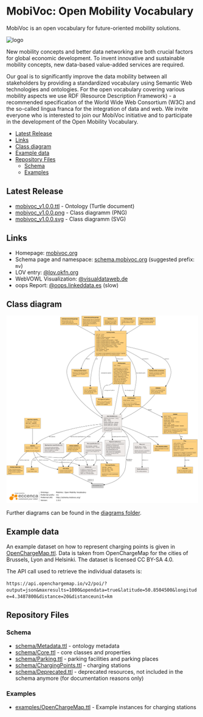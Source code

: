 # MobiVoc: Open Mobility Vocabulary

MobiVoc is an open vocabulary for future-oriented mobility solutions.

![logo](https://www.mobivoc.org/static/img/logo-www.mobivoc.org.png)

New mobility concepts and better data networking are both crucial factors for
global economic development. To invent innovative and sustainable mobility
concepts, new data-based value-added services are required.

Our goal is to significantly improve the data mobility between all stakeholders by providing a standardized vocabulary using Semantic Web technologies and ontologies. 
For the open vocabulary covering various mobility aspects we use RDF (Resource Description Framework) - a recommended specification of the World Wide Web Consortium (W3C) and the so-called lingua franca for the integration of data and web. 
We invite everyone who is interested to join our MobiVoc initiative and to participate in the development of the Open Mobility Vocabulary.

* [Latest Release](#latest-release)
* [Links](#links)
* [Class diagram](#class-diagram)
* [Example data](#example-data)
* [Repository Files](#repository-files)
  * [Schema](#schema)
  * [Examples](#examples)

## Latest Release

* [mobivoc_v1.0.0.ttl](https://github.com/vocol/mobivoc/releases/download/v1.0.0/mobivoc_v1.0.0.ttl) - Ontology (Turtle document)
* [mobivoc_v1.0.0.png](https://github.com/vocol/mobivoc/releases/download/v1.0.0/mobivoc_v1.0.0.png) - Class diagramm (PNG)
* [mobivoc_v1.0.0.svg](https://github.com/vocol/mobivoc/releases/download/v1.0.0/mobivoc_v1.0.0.svg) - Class diagramm (SVG)

## Links

* Homepage: [mobivoc.org](http://www.mobivoc.org/)
* Schema page and namespace: [schema.mobivoc.org](http://schema.mobivoc.org/) (suggested prefix: `mv`)
* LOV entry: [@lov.okfn.org](http://lov.okfn.org/dataset/lov/vocabs/mv)
* WebVOWL Visualization: [@visualdataweb.de](http://www.visualdataweb.de/webvowl/#iri=http://schema.mobivoc.org/)
* oops Report: [@oops.linkeddata.es](http://oops.linkeddata.es/response.jsp?uri=http://schema.mobivoc.org/) (slow)

## Class diagram

![Class diagram](diagrams/mobivoc.png "Mobivoc class diagram")

Further diagrams can be found in the [diagrams folder](diagrams).

## Example data

An example dataset on how to represent charging points is given in [OpenChargeMap.ttl](examples/OpenChargeMap.ttl). Data is taken from OpenChargeMap for the cities of Brussels, Lyon and Helsinki. The dataset is licensed CC BY-SA 4.0.

The API call used to retrieve the individual datasets is:

`https://api.openchargemap.io/v2/poi/?output=json&maxresults=1000&opendata=true&latitude=50.8504500&longitude=4.3487800&distance=20&distanceunit=km`

## Repository Files

### Schema

* [schema/Metadata.ttl](schema/Metadata.ttl) - ontology metadata
* [schema/Core.ttl](schema/Core.ttl) - core classes and properties
* [schema/Parking.ttl](schema/Parking.ttl) - parking facilities and parking places
* [schema/ChargingPoints.ttl](schema/ChargingPoints.ttl) - charging stations
* [schema/Deprecated.ttl](schema/Deprecated.ttl) - deprecated resources, not included in the schema anymore (for documentation reasons only)

### Examples

* [examples/OpenChargeMap.ttl](examples/OpenChargeMap.ttl) - Example instances for charging stations

